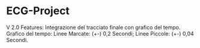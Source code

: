 # ECG-Project
V 2.0 
Features: Integrazione del tracciato finale con grafico del tempo.
Grafico del tempo: Linee Marcate: (+-) 0,2 Secondi; Linee Piccole: (+-) 0,04 Secondi.
